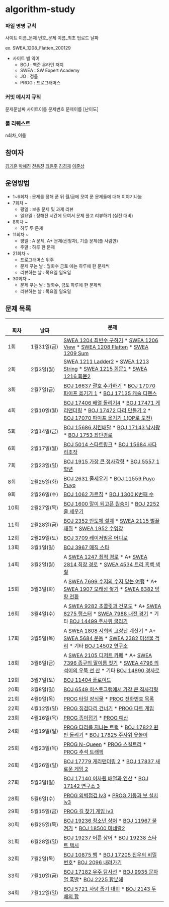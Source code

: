 # algorithm-study

### 파일 명명 규칙

사이트 이름_문제 번호_문제 이름_최초 업로드 날짜

ex. SWEA_1208_Flatten_200129

- 사이트 별 약어
  - BOJ : 백준 온라인 저지
  - SWEA : SW Expert Academy
  - JO : 정올
  - PROG : 프로그래머스
  
### 커밋 메시지 규칙

문제푼날짜 사이트이름 문제번호 문제이름 [난이도]

### 풀 리퀘스트 

n회차_이름


## 참여자
[김기훈](https://github.com/kingkihoon94) [박혜진](https://github.com/du-dung) [천용진](https://github.com/sharhp21) [최윤주](https://github.com/yeomju311) [김경재](https://github.com/kyungjae-kim) [이준상](https://github.com/zunzunzun)


## 운영방법
- 1~6회차 : 문제를 정해 푼 뒤 월/금에 모여 푼 문제들에 대해 이야기나눔
- 7회차 ~
  - 평일 : 보충 문제 및 과제 리뷰
  - 일요일 : 정해진 시간에 모여서 문제 풀고 리뷰하기 (실전 대비)
- 8회차 ~
  - 하루 두 문제
- 11회차 ~
  - 평일 : A 문제, A+ 문제(신청자), 기출 문제(풀 사람만)
  - 주말 : 하루 한 문제
- 21회차 ~
  - 프로그래머스 위주
  - 문제 푸는 날 : 월화수 금토 에는 하루에 한 문제씩
  - 리뷰하는 날 : 목요일 일요일
- 30회차 ~
  - 문제 푸는 날 : 월화수, 금토 하루에 한 문제씩
  - 리뷰하는 날 : 목요일 일요일

## 문제 목록
|　　　회차|　　　　　날짜|문제|
|----|----|---|
|1회|1월31일(금)|[SWEA 1204 최빈수 구하기](https://swexpertacademy.com/main/code/problem/problemDetail.do?contestProbId=AV13zo1KAAACFAYh) * [SWEA 1206 View](https://swexpertacademy.com/main/code/problem/problemDetail.do?contestProbId=AV134DPqAA8CFAYh) * [SWEA 1208 Flatten](https://swexpertacademy.com/main/code/problem/problemDetail.do?contestProbId=AV139KOaABgCFAYh) * [SWEA 1209 Sum](https://swexpertacademy.com/main/code/problem/problemDetail.do?contestProbId=AV13_BWKACUCFAYh&)|
|2회|2월3일(월)|[SWEA 1211 Ladder2](https://swexpertacademy.com/main/code/problem/problemDetail.do?contestProbId=AV14BgD6AEECFAYh) * [SWEA 1213 String](https://swexpertacademy.com/main/code/problem/problemDetail.do?contestProbId=AV14P0c6AAUCFAYi) * [SWEA 1215 회문1](https://swexpertacademy.com/main/code/problem/problemDetail.do?contestProbId=AV14QpAaAAwCFAYi) * [SWEA 1216 회문2](https://swexpertacademy.com/main/code/problem/problemDetail.do?contestProbId=AV14Rq5aABUCFAYi)|
|3회|2월7일(금)|[BOJ 16637 괄호 추가하기](https://www.acmicpc.net/problem/16637) * [BOJ 17070 파이프 옮기기 1](https://www.acmicpc.net/problem/17070) * [BOJ 17135 캐슬 디펜스](https://www.acmicpc.net/problem/17135)|
|4회|2월10일(월)|[BOJ 17406 배열 돌리기4](https://www.acmicpc.net/problem/17406) * [BOJ 17471 게리맨더링](https://www.acmicpc.net/problem/17471) * [BOJ 17472 다리 만들기 2](https://www.acmicpc.net/problem/17472) * [BOJ 17070 파이프 옮기기 1(DP로 도전)](https://www.acmicpc.net/problem/17070)|
|5회|2월14일(금)|[BOJ 15686 치킨배달](https://www.acmicpc.net/problem/15686) * [BOJ 17143 낚시왕](https://www.acmicpc.net/problem/17143) * [BOJ 1753 최단경로](https://www.acmicpc.net/problem/1753)|
|6회|2월17일(월)|[BOJ 5014 스타트링크](https://www.acmicpc.net/problem/5014) * [BOJ 15684 사다리조작](https://www.acmicpc.net/problem/15684)|
|7회|2월23일(일)|[BOJ 1915 가장 큰 정사각형](https://www.acmicpc.net/problem/1915) * [BOJ 5557 1학년](https://www.acmicpc.net/problem/5557)|
|8회|2월25일(화)|[BOJ 2631 줄세우기](https://www.acmicpc.net/problem/2631) * [BOJ 11559 Puyo Puyo](https://www.acmicpc.net/problem/11559)|
|9회|2월26일(수)|[BOJ 1062 가르침](https://www.acmicpc.net/problem/1062) * [BOJ 1300 K번째 수](https://www.acmicpc.net/problem/1300)|
|10회|2월27일(목)|[BOJ 1600 말이 되고픈 원숭이](https://www.acmicpc.net/problem/1600) * [BOJ 2252 줄 세우기](https://www.acmicpc.net/problem/2252)|
|11회|2월28일(금)|[BOJ 2352 반도체 설계](https://www.acmicpc.net/problem/2352) * [SWEA 2115 벌꿀채취](https://swexpertacademy.com/main/code/problem/problemDetail.do?contestProbId=AV5V4A46AdIDFAWu) * [SWEA 1952 수영장](https://swexpertacademy.com/main/code/problem/problemDetail.do?contestProbId=AV5PpFQaAQMDFAUq)|
|12회|2월29일(토)|[BOJ 3709 레이저빔은 어디로](https://www.acmicpc.net/problem/3709)|
|13회|3월1일(일)|[BOJ 3967 매직 스타](https://www.acmicpc.net/problem/3967)|
|14회|3월2일(월)|A [SWEA 1247 최적 경로](https://swexpertacademy.com/main/code/problem/problemDetail.do?contestProbId=AV15OZ4qAPICFAYD) * A+ [SWEA 2814 최장 경로](https://swexpertacademy.com/main/code/problem/problemDetail.do?contestProbId=AV7GOPPaAeMDFAXB) * [SWEA 4534 트리 흑백 색칠](https://swexpertacademy.com/main/code/problem/problemDetail.do?contestProbId=AWO6esOKOKQDFAWw)|
|15회|3월3일(화)|A [SWEA 7699 수지의 수지 맞는 여행](https://swexpertacademy.com/main/code/problem/problemDetail.do?contestProbId=AWqUzj0arpkDFARG) * A+ [SWEA 1907 모래성 쌓기](https://swexpertacademy.com/main/code/problem/problemDetail.do?contestProbId=AV5PNx_KACIDFAUq) * [SWEA 8382 방향 전환](https://swexpertacademy.com/main/code/problem/problemDetail.do?contestProbId=AWyNQrCahHcDFAVP)|
|16회|3월4일(수)|A [SWEA 9282 초콜릿과 건포도](https://swexpertacademy.com/main/code/problem/problemDetail.do?contestProbId=AW9j-qfacIEDFAUY) * A+ [SWEA 8275 햄스터](https://swexpertacademy.com/main/code/problem/problemDetail.do?contestProbId=AWxQ310aOlQDFAWL) * [SWEA 7988 내전 경기](https://swexpertacademy.com/main/code/problem/problemDetail.do?contestProbId=AWvQZmdKUoEDFASy) * 기타 [BOJ 14499 주사위 굴리기](https://www.acmicpc.net/problem/14499)|
|17회|3월5일(목)|A [SWEA 1808 지희의 고장난 계산기](https://swexpertacademy.com/main/code/problem/problemDetail.do?contestProbId=AV4yC3pqCegDFAUx) * A+ [SWEA 5684 운동](https://swexpertacademy.com/main/code/problem/problemDetail.do?contestProbId=AWXRxnnah2sDFAUo) * [SWEA 2382 미생물 격리](https://swexpertacademy.com/main/code/problem/problemDetail.do?contestProbId=AV597vbqAH0DFAVl) * 기타 [BOJ 14502 연구소](https://www.acmicpc.net/problem/14502)|
|18회|3월6일(금)|A [SWEA 2105 디저트 카페](https://swexpertacademy.com/main/code/problem/problemDetail.do?contestProbId=AV5VwAr6APYDFAWu&) * A+ [SWEA 7396 종구의 딸이름 짓기](https://swexpertacademy.com/main/code/problem/problemDetail.do?contestProbId=AWm8hNu6llcDFASj) * [SWEA 4796 의석이의 우뚝 선 산](https://swexpertacademy.com/main/code/problem/problemDetail.do?contestProbId=AWS2h6AKBCoDFAVT) * 기타 [BOJ 14890 경사로](https://www.acmicpc.net/problem/14890)|
|19회|3월7일(토)|[BOJ 11404 플로이드](https://www.acmicpc.net/problem/11404)|
|20회|3월8일(일)|[BOJ 6549 히스토그램에서 가장 큰 직사각형](https://www.acmicpc.net/problem/6549)|
|21회|4월9일(목)|[PROG 타일 장식물](https://programmers.co.kr/learn/courses/30/lessons/43104) * [PROG 전화번호 목록](https://programmers.co.kr/learn/courses/30/lessons/42577)|
|22회|4월12일(일)|[PROG 징검다리 건너기](https://programmers.co.kr/learn/courses/30/lessons/64062) * [PROG 다트 게임](https://programmers.co.kr/learn/courses/30/lessons/17682)|
|23회|4월16일(목)|[PROG 종이접기](https://programmers.co.kr/learn/courses/30/lessons/62049) * [PROG 예산](https://programmers.co.kr/learn/courses/30/lessons/43237)|
|24회|4월19일(일)|[PROG 다리를 지나는 트럭](https://programmers.co.kr/learn/courses/30/lessons/42583) * [BOJ 17822 원판 돌리기](https://www.acmicpc.net/problem/17822) * [BOJ 17825 주사위 윷놀이](https://www.acmicpc.net/problem/17825)|
|25회|4월23일(목)|[PROG N-Queen](https://programmers.co.kr/learn/courses/30/lessons/12952) * [PROG 스킬트리](https://programmers.co.kr/learn/courses/30/lessons/49993) * [PROG 추석 트래픽](https://programmers.co.kr/learn/courses/30/lessons/17676)|
|26회|4월26일(일)|[BOJ 17779 게리맨더링 2](https://www.acmicpc.net/problem/17779) * [BOJ 17837 새로운 게임 2](https://www.acmicpc.net/problem/17837)|
|27회|5월3일(일)|[BOJ 17140 이차원 배열과 연산](https://www.acmicpc.net/problem/17140) * [BOJ 17142 연구소 3](https://www.acmicpc.net/problem/17142)|
|28회|5월6일(수)|[PROG 외벽점검 lv3](https://programmers.co.kr/learn/courses/30/lessons/60062) * [PROG 기둥과 보 설치 lv3](https://programmers.co.kr/learn/courses/30/lessons/60061)|
|29회|5월15일(금)|[PROG 길 찾기 게임 lv3](https://programmers.co.kr/learn/courses/30/lessons/42892)|
|30회|6월25일(목)|[BOJ 19236 청소년 상어](https://www.acmicpc.net/problem/19236) * [BOJ 11967 불켜기](https://www.acmicpc.net/problem/11967) * [BOJ 18500 미네랄2](https://www.acmicpc.net/problem/18500)|
|31회|6월28일(일)|[BOJ 19237 어른 상어](https://www.acmicpc.net/problem/19237) * [BOJ 19238 스타트 택시](https://www.acmicpc.net/problem/19238)|
|32회|7월2일(목)|[BOJ 10875 뱀](https://www.acmicpc.net/problem/10875) * [BOJ 17205 진우의 비밀번호](https://www.acmicpc.net/problem/17205)* [BOJ 2096 내려가기](https://www.acmicpc.net/problem/2096)|
|33회|7월10일(금)|[BOJ 17182 우주 탐사선](https://www.acmicpc.net/problem/17182) * [BOJ 9935 문자열 폭발](https://www.acmicpc.net/problem/9935)* [BOJ 2225 합분해](https://www.acmicpc.net/problem/2225)|
|34회|7월12일(일)|[BOJ 5721 사탕 줍기 대회](https://www.acmicpc.net/problem/5721) * [BOJ 2143 두 배의 합](https://www.acmicpc.net/problem/2143)|
